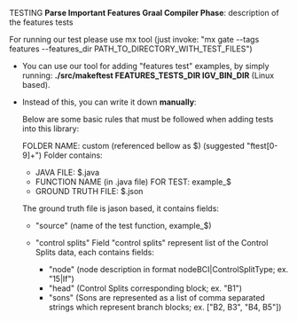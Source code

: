 TESTING **Parse Important Features Graal Compiler Phase**: description of the features tests

For running our test please use mx tool (just invoke: "mx gate --tags features --features_dir PATH_TO_DIRECTORY_WITH_TEST_FILES")

* You can use our tool for adding "features test" examples, by simply running: **./src/makeftest FEATURES_TESTS_DIR IGV_BIN_DIR** (Linux based).

* Instead of this, you can write it down **manually**:

  Below are some basic rules that must be followed when adding tests into this library:
  
  FOLDER NAME: custom (referenced bellow as $) (suggested "ftest[0-9]+")
  Folder contains: 
  * JAVA FILE: $.java
  * FUNCTION NAME (in .java file) FOR TEST: example_$
  * GROUND TRUTH FILE: $.json

  The ground truth file is jason based, it contains fields:
  * "source" (name of the test function, example_$)
  * "control splits"
    Field "control splits" represent list of the Control Splits data, each contains fields:
  
      * "node" (node description in format nodeBCI|ControlSplitType; ex. "15|If")
      * "head" (Control Splits corresponding block; ex. "B1")
      * "sons" (Sons are represented as a list of comma separated strings which represent branch blocks; ex. ["B2, B3", "B4, B5"])


